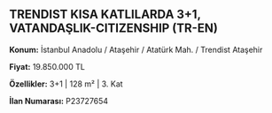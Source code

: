 ## TRENDIST KISA KATLILARDA 3+1, VATANDAŞLIK-CITIZENSHIP (TR-EN)

**Konum:** İstanbul Anadolu / Ataşehir / Atatürk Mah. / Trendist Ataşehir

**Fiyat:** 19.850.000 TL

**Özellikler:** 3+1 | 128 m² | 3. Kat

**İlan Numarası:** P23727654
